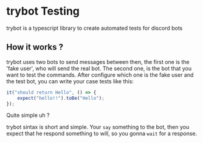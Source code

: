 # trybot Testing

trybot is a typescript library to create automated tests for discord bots

## How it works ?

trybot uses two bots to send messages between then, the first one is the 'fake user', who will send the real bot.
The second one, is the bot that you want to test the commands. After configure which one is the fake user and the test bot,
you can write your case tests like this:

```ts
it("should return Hello", () => {
    expect("hello!!").toBe("Hello");
});

```

Quite simple uh ?

trybot sintax is short and simple. Your `say` something to the bot, then you expect that he respond something to will,
so you gonna `wait` for a response.
